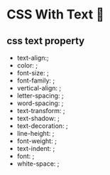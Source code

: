 # CSS With Text 📰

## css text property

- text-align:;
- color: ;
- font-size: ;
- font-family: ;
- vertical-align: ;
- letter-spacing: ;
- word-spacing: ;
- text-transform: ;
- text-shadow: ;
- text-decoration: ;
- line-height: ;
- font-weight: ;
- text-indent: ;
- font: ;
- white-space: ;
